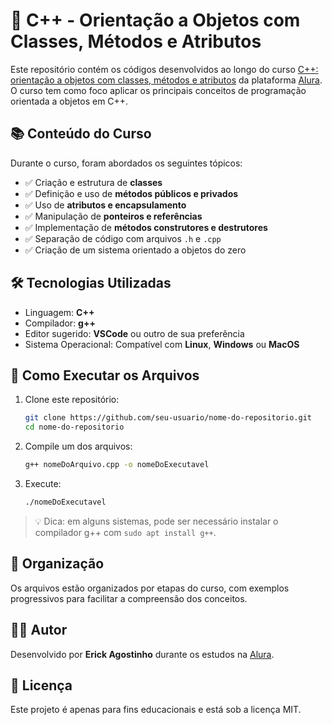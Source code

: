 # 🧠 C++ - Orientação a Objetos com Classes, Métodos e Atributos

Este repositório contém os códigos desenvolvidos ao longo do curso [C++: orientação a objetos com classes, métodos e atributos](https://cursos.alura.com.br/course/c-plus-plus-orientacao-objetos-classes-metodos-atributos) da plataforma [Alura](https://www.alura.com.br/). O curso tem como foco aplicar os principais conceitos de programação orientada a objetos em C++.

## 📚 Conteúdo do Curso

Durante o curso, foram abordados os seguintes tópicos:

- ✅ Criação e estrutura de **classes**
- ✅ Definição e uso de **métodos públicos e privados**
- ✅ Uso de **atributos e encapsulamento**
- ✅ Manipulação de **ponteiros e referências**
- ✅ Implementação de **métodos construtores e destrutores**
- ✅ Separação de código com arquivos `.h` e `.cpp`
- ✅ Criação de um sistema orientado a objetos do zero

## 🛠️ Tecnologias Utilizadas

- Linguagem: **C++**
- Compilador: **g++**
- Editor sugerido: **VSCode** ou outro de sua preferência
- Sistema Operacional: Compatível com **Linux**, **Windows** ou **MacOS**

## 🚀 Como Executar os Arquivos

1. Clone este repositório:
   ```bash
   git clone https://github.com/seu-usuario/nome-do-repositorio.git
   cd nome-do-repositorio
   ```

2. Compile um dos arquivos:
   ```bash
   g++ nomeDoArquivo.cpp -o nomeDoExecutavel
   ```

3. Execute:
   ```bash
   ./nomeDoExecutavel
   ```

> 💡 Dica: em alguns sistemas, pode ser necessário instalar o compilador g++ com `sudo apt install g++`.

## 📁 Organização

Os arquivos estão organizados por etapas do curso, com exemplos progressivos para facilitar a compreensão dos conceitos.

## 👨‍💻 Autor

Desenvolvido por **Erick Agostinho** durante os estudos na [Alura](https://www.alura.com.br/).

## 📜 Licença

Este projeto é apenas para fins educacionais e está sob a licença MIT.
